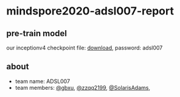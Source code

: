 # mindspore2020-adsl007-report

## pre-train model
our inceptionv4 checkpoint file: [download](https://rec.ustc.edu.cn/share/c5b2f4c0-ea05-11ea-ac8c-c96c3fa46766), password: adsl007

## about
* team name: ADSL007  
* team members: [@gbxu](https://github.com/gbxu), [@zzqq2199](https://github.com/zzqq2199), [@SolarisAdams](https://github.com/SolarisAdams),
